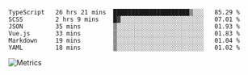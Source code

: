 <!--START_SECTION:waka-->

```text
TypeScript   26 hrs 21 mins  █████████████████████▒░░░   85.29 %
SCSS         2 hrs 9 mins    █▓░░░░░░░░░░░░░░░░░░░░░░░   07.01 %
JSON         35 mins         ▒░░░░░░░░░░░░░░░░░░░░░░░░   01.93 %
Vue.js       33 mins         ▒░░░░░░░░░░░░░░░░░░░░░░░░   01.83 %
Markdown     19 mins         ▒░░░░░░░░░░░░░░░░░░░░░░░░   01.04 %
YAML         18 mins         ▒░░░░░░░░░░░░░░░░░░░░░░░░   01.02 %
```

<!--END_SECTION:waka-->

![Metrics](https://metrics.lecoq.io/TachibanaKimika?template=classic&base.activity=0&base.community=0&base.repositories=0&languages=1&isocalendar=1&isocalendar.duration=half-year&languages.limit=8&languages.sections=most-used&languages.colors=github&languages.threshold=0%25&languages.indepth=false&languages.recent.load=300&languages.recent.days=14&config.timezone=Asia%2FShanghai)
